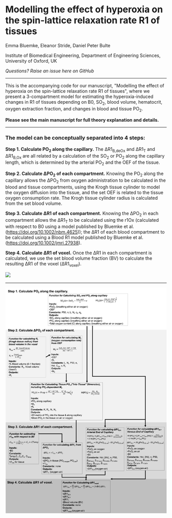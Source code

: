 # Modelling the effect of hyperoxia on the spin-lattice relaxation rate R1 of tissues

 Emma Bluemke, Eleanor Stride, Daniel Peter Bulte 
    
Institute of Biomedical Engineering, Department of Engineering Sciences, University of Oxford, UK

<i> Questions? Raise an issue here on GitHub</i>

----------------------------


This is the accompanying code for our manuscript, "Modelling the effect of hyperoxia on the spin-lattice relaxation rate R1 of tissues", where we present a 3-compartment model for estimating the hyperoxia-induced changes in R1 of tissues depending on B0, SO<sub>2</sub>, blood volume, hematocrit, oxygen extraction fraction, and changes in blood and tissue PO<sub>2</sub>. 


<b>Please see the main manuscript for full theory explanation and details.</b>

----------------------------


### The model can be conceptually separated into 4 steps: 

<b>Step 1. Calculate PO<sub>2</sub> along the capillary.</b> The ΔR1<sub>B,deOx</sub> and ΔR1<sub>T</sub> and ΔR1<sub>B,Ox</sub> are all related by a calculation of the SO<sub>2</sub> or PO<sub>2</sub> along the capillary length, which is determined by the arterial PO<sub>2</sub> and the OEF of the tissue.

<b>Step 2. Calculate ΔPO<sub>2</sub> of each compartment.</b> Knowing the PO<sub>2</sub> along the capillary allows the ΔPO<sub>2</sub> from oxygen administration to be calculated in the blood and tissue compartments, using the Krogh tissue cylinder to model the oxygen diffusion into the tissue, and the set OEF is related to the tissue oxygen consumption rate. The Krogh tissue cylinder radius is calculated from the set blood volume.

<b>Step 3. Calculate ΔR1 of each compartment.</b> Knowing the ΔPO<sub>2</sub> in each compartment allows the ΔR1<sub>T</sub> to be calculated using the r1Ox (calculated with respect to B0 using a model published by Bluemke et al.(https://doi.org/10.1002/nbm.4625)); the ΔR1 of each blood compartment to be calculated using a Blood R1 model published by Bluemke et al. (https://doi.org/10.1002/jmri.27938). 

<b>Step 4. Calculate ΔR1 of voxel.</b> Once the ΔR1 in each compartment is calculated, we use the set blood volume fraction (BV) to calculate the resulting ΔR1 of the voxel (ΔR1<sub>voxel</sub>). 

![](Figure1.png)

--------------
![](Figure2.png)
